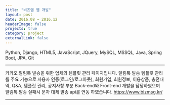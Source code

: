 ```yaml
---
title: "비즈엠 웹 개발"
layout: post
date: 2016.08 ~ 2016.12
headerImage: false
projects: true
category: project
externalLink: false
---
```


Python, Django, HTML5, JavaScript, JQuery, MySQL, MSSQL, Java, Spring Boot, JPA, Git

---

카카오 알림톡 발송을 위한 업체의 템플릿 관리 페이지입니다.
알림톡 발송 템플릿 관리를 주요 기능으로 사용자 인증(로그인/로그아웃), 회원가입, 회원정보, 이용상품, 충전내역,  Q&amp;A, 템플릿 관리, 공지사항 부분 Back-end와  Front-end 개발을 담당하였으며 알림톡 발송 실패시 문자 대체 발송 api를 연동 하였습니다.
https://www.bizmsg.kr/

---

